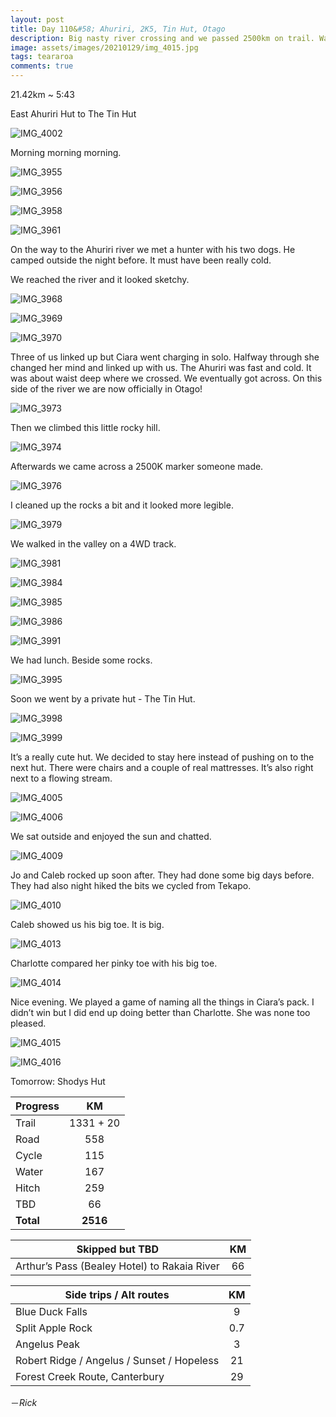 ```yaml
---
layout: post
title: Day 110&#58; Ahuriri, 2K5, Tin Hut, Otago
description: Big nasty river crossing and we passed 2500km on trail. Was planning to go to the next hut but we found a little cute hut to lay about in. 
image: assets/images/20210129/img_4015.jpg
tags: teararoa
comments: true
---
```


21.42km ~ 5:43

East Ahuriri Hut to The Tin Hut

![IMG_4002](/assets/images/20210129/img_4002.jpg)

Morning morning morning. 

![IMG_3955](/assets/images/20210129/img_3955.jpg)

![IMG_3956](/assets/images/20210129/img_3956.jpg)

![IMG_3958](/assets/images/20210129/img_3958.jpg)

![IMG_3961](/assets/images/20210129/img_3961.jpg)

On the way to the Ahuriri river we met a hunter with his two dogs. He camped outside the night before. It must have been really cold. 

We reached the river and it looked sketchy. 

![IMG_3968](/assets/images/20210129/img_3968.jpg)

![IMG_3969](/assets/images/20210129/img_3969.jpg)

![IMG_3970](/assets/images/20210129/img_3970.jpg)

Three of us linked up but Ciara went charging in solo. Halfway through she changed her mind and linked up with us. The Ahuriri was fast and cold. It was about waist deep where we crossed. We eventually got across. On this side of the river we are now officially in Otago!

![IMG_3973](/assets/images/20210129/img_3973.jpg)

Then we climbed this little rocky hill. 

![IMG_3974](/assets/images/20210129/img_3974.jpg)

Afterwards we came across a 2500K marker someone made. 

![IMG_3976](/assets/images/20210129/img_3976.jpg)

I cleaned up the rocks a bit and it looked more legible. 

![IMG_3979](/assets/images/20210129/img_3979.jpg)

We walked in the valley on a 4WD track. 

![IMG_3981](/assets/images/20210129/img_3981.jpg)

![IMG_3984](/assets/images/20210129/img_3984.jpg)

![IMG_3985](/assets/images/20210129/img_3985.jpg)

![IMG_3986](/assets/images/20210129/img_3986.jpg)

![IMG_3991](/assets/images/20210129/img_3991.jpg)

We had lunch. Beside some rocks. 

![IMG_3995](/assets/images/20210129/img_3995.jpg)

Soon we went by a private hut - The Tin Hut. 

![IMG_3998](/assets/images/20210129/img_3998.jpg)

![IMG_3999](/assets/images/20210129/img_3999.jpg)

It’s a really cute hut. We decided to stay here instead of pushing on to the next hut. There were chairs and a couple of real mattresses. It’s also right next to a flowing stream. 

![IMG_4005](/assets/images/20210129/img_4005.jpg)

![IMG_4006](/assets/images/20210129/img_4006.jpg)

We sat outside and enjoyed the sun and chatted. 

![IMG_4009](/assets/images/20210129/img_4009.jpg)

Jo and Caleb rocked up soon after. They had done some big days before. They had also night hiked the bits we cycled from Tekapo. 

![IMG_4010](/assets/images/20210129/img_4010.jpg)

Caleb showed us his big toe. It is big. 

![IMG_4013](/assets/images/20210129/img_4013.jpg)

Charlotte compared her pinky toe with his big toe. 

![IMG_4014](/assets/images/20210129/img_4014.jpg)

Nice evening. We played a game of naming all the things in Ciara’s pack. I didn’t win but I did end up doing better than Charlotte. She was none too pleased. 

![IMG_4015](/assets/images/20210129/img_4015.jpg)

![IMG_4016](/assets/images/20210129/img_4016.jpg)

Tomorrow: Shodys Hut

| Progress | KM |
| ---- |:----:|
| Trail | 1331 + 20 |
| Road | 558 |
| Cycle | 115 |
| Water | 167 |
| Hitch | 259 |
| TBD | 66 |
| **Total** | **2516** |

| Skipped but TBD | KM |
| ---- |:----:|
| Arthur’s Pass (Bealey Hotel) to Rakaia River | 66 |

| Side trips / Alt routes | KM |
| ---- |:----:|
| Blue Duck Falls | 9 |
| Split Apple Rock | 0.7 |
| Angelus Peak | 3 |
| Robert Ridge / Angelus / Sunset / Hopeless | 21 |
| Forest Creek Route, Canterbury | 29 |


－_Rick_